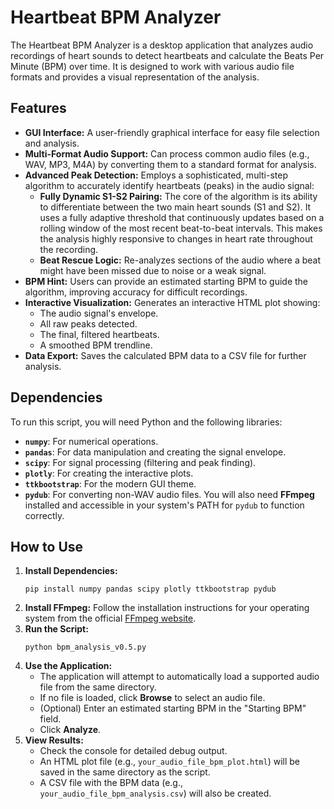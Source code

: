 # Heartbeat BPM Analyzer
The Heartbeat BPM Analyzer is a desktop application that analyzes audio recordings of heart sounds to detect heartbeats and calculate the Beats Per Minute (BPM) over time. It is designed to work with various audio file formats and provides a visual representation of the analysis.
## Features
- **GUI Interface:** A user-friendly graphical interface for easy file selection and analysis.
- **Multi-Format Audio Support:** Can process common audio files (e.g., WAV, MP3, M4A) by converting them to a standard format for analysis.
- **Advanced Peak Detection:** Employs a sophisticated, multi-step algorithm to accurately identify heartbeats (peaks) in the audio signal:
    - **Fully Dynamic S1-S2 Pairing:** The core of the algorithm is its ability to differentiate between the two main heart sounds (S1 and S2). It uses a fully adaptive threshold that continuously updates based on a rolling window of the most recent beat-to-beat intervals. This makes the analysis highly responsive to changes in heart rate throughout the recording.
    - **Beat Rescue Logic:** Re-analyzes sections of the audio where a beat might have been missed due to noise or a weak signal.
- **BPM Hint:** Users can provide an estimated starting BPM to guide the algorithm, improving accuracy for difficult recordings.
- **Interactive Visualization:** Generates an interactive HTML plot showing:
    - The audio signal's envelope.
    - All raw peaks detected.
    - The final, filtered heartbeats.
    - A smoothed BPM trendline.
- **Data Export:** Saves the calculated BPM data to a CSV file for further analysis.
## Dependencies
To run this script, you will need Python and the following libraries:
- **`numpy`**: For numerical operations.
- **`pandas`**: For data manipulation and creating the signal envelope.
- **`scipy`**: For signal processing (filtering and peak finding).
- **`plotly`**: For creating the interactive plots.
- **`ttkbootstrap`**: For the modern GUI theme.
- **`pydub`**: For converting non-WAV audio files.
You will also need **FFmpeg** installed and accessible in your system's PATH for `pydub` to function correctly.
## How to Use
1. **Install Dependencies:**
    ```
    pip install numpy pandas scipy plotly ttkbootstrap pydub
    ```
2. **Install FFmpeg:** Follow the installation instructions for your operating system from the official [FFmpeg website](https://ffmpeg.org/download.html "null").
3. **Run the Script:**
    ```
    python bpm_analysis_v0.5.py
    ```
4. **Use the Application:**
    - The application will attempt to automatically load a supported audio file from the same directory.
    - If no file is loaded, click **Browse** to select an audio file.
    - (Optional) Enter an estimated starting BPM in the "Starting BPM" field.
    - Click **Analyze**.
5. **View Results:**
    - Check the console for detailed debug output.
    - An HTML plot file (e.g., `your_audio_file_bpm_plot.html`) will be saved in the same directory as the script.
    - A CSV file with the BPM data (e.g., `your_audio_file_bpm_analysis.csv`) will also be created.